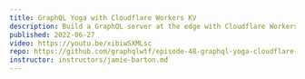 ```yaml
---
title: GraphQL Yoga with Cloudflare Workers KV
description: Build a GraphQL server at the edge with Cloudflare Workers, and KV for edge key/value storage.
published: 2022-06-27
video: https://youtu.be/xibiwSXMLsc
repo: https://github.com/graphqlwtf/episode-48-graphql-yoga-cloudflare-workers-kv
instructor: instructors/jamie-barton.md
---
```

